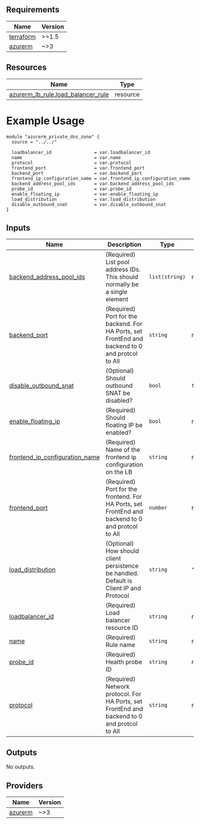 <!-- BEGIN_TF_DOCS -->

## Requirements

| Name | Version |
|------|---------|
| <a name="requirement_terraform"></a> [terraform](#requirement\_terraform) | >=1.5 |
| <a name="requirement_azurerm"></a> [azurerm](#requirement\_azurerm) | ~>3 |

## Resources

| Name | Type |
|------|------|
| [azurerm_lb_rule.load_balancer_rule](https://registry.terraform.io/providers/hashicorp/azurerm/latest/docs/resources/lb_rule) | resource |

# Example Usage

```hcl
module "azurerm_private_dns_zone" {
  source = "../../"

  loadbalancer_id                = var.loadbalancer_id
  name                           = var.name
  protocol                       = var.protocol
  frontend_port                  = var.frontend_port
  backend_port                   = var.backend_port
  frontend_ip_configuration_name = var.frontend_ip_configuration_name
  backend_address_pool_ids       = var.backend_address_pool_ids
  probe_id                       = var.probe_id
  enable_floating_ip             = var.enable_floating_ip
  load_distribution              = var.load_distribution
  disable_outbound_snat          = var.disable_outbound_snat
}
```
## Inputs

| Name | Description | Type | Default | Required |
|------|-------------|------|---------|:--------:|
| <a name="input_backend_address_pool_ids"></a> [backend\_address\_pool\_ids](#input\_backend\_address\_pool\_ids) | (Required) List pool address IDs. This should normally be a single element | `list(string)` | n/a | yes |
| <a name="input_backend_port"></a> [backend\_port](#input\_backend\_port) | (Required) Port for the backend. For HA Ports, set FrontEnd and backend to 0 and protcol to All | `string` | n/a | yes |
| <a name="input_disable_outbound_snat"></a> [disable\_outbound\_snat](#input\_disable\_outbound\_snat) | (Optional) Should outbound SNAT be disabled? | `bool` | `true` | no |
| <a name="input_enable_floating_ip"></a> [enable\_floating\_ip](#input\_enable\_floating\_ip) | (Required) Should floating IP be enabled? | `bool` | n/a | yes |
| <a name="input_frontend_ip_configuration_name"></a> [frontend\_ip\_configuration\_name](#input\_frontend\_ip\_configuration\_name) | (Required) Name of the frontend ip configuration on the LB | `string` | n/a | yes |
| <a name="input_frontend_port"></a> [frontend\_port](#input\_frontend\_port) | (Required) Port for the frontend. For HA Ports, set FrontEnd and backend to 0 and protcol to All | `number` | n/a | yes |
| <a name="input_load_distribution"></a> [load\_distribution](#input\_load\_distribution) | (Optional) How should client persistence be handled. Default is Client IP and Protocol | `string` | `"SourceIPProtocol"` | no |
| <a name="input_loadbalancer_id"></a> [loadbalancer\_id](#input\_loadbalancer\_id) | (Required) Load balancer resource ID | `string` | n/a | yes |
| <a name="input_name"></a> [name](#input\_name) | (Required) Rule name | `string` | n/a | yes |
| <a name="input_probe_id"></a> [probe\_id](#input\_probe\_id) | (Required) Health probe ID | `string` | n/a | yes |
| <a name="input_protocol"></a> [protocol](#input\_protocol) | (Required) Network protocol. For HA Ports, set FrontEnd and backend to 0 and protcol to All | `string` | n/a | yes |

## Outputs

No outputs.

## Providers

| Name | Version |
|------|---------|
| <a name="provider_azurerm"></a> [azurerm](#provider\_azurerm) | ~>3 |
<!-- END_TF_DOCS -->